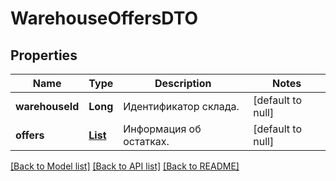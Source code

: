 # WarehouseOffersDTO
## Properties

| Name | Type | Description | Notes |
|------------ | ------------- | ------------- | -------------|
| **warehouseId** | **Long** | Идентификатор склада. | [default to null] |
| **offers** | [**List**](WarehouseOfferDTO.md) | Информация об остатках. | [default to null] |

[[Back to Model list]](../README.md#documentation-for-models) [[Back to API list]](../README.md#documentation-for-api-endpoints) [[Back to README]](../README.md)

